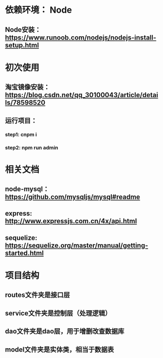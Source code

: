 # 依赖环境： Node

  ## Node安装：https://www.runoob.com/nodejs/nodejs-install-setup.html


# 初次使用

  ## 淘宝镜像安装：https://blog.csdn.net/qq_30100043/article/details/78598520

  ## 运行项目： 
  ### step1: cnpm i 
  ### step2: npm run admin


# 相关文档

  ## node-mysql： https://github.com/mysqljs/mysql#readme
  ## express: http://www.expressjs.com.cn/4x/api.html
  ## sequelize: https://sequelize.org/master/manual/getting-started.html

# 项目结构
  ## routes文件夹是接口层
  ## service文件夹是控制层（处理逻辑）
  ## dao文件夹是dao层，用于增删改查数据库
  ## model文件夹是实体类，相当于数据表